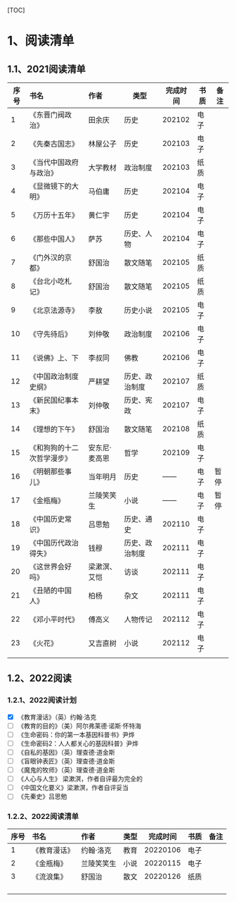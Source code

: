 [TOC]



# 1、阅读清单



## 1.1、2021阅读清单

| 序号 | 书名                       | 作者          | 类型           | 完成时间 | 书质 | 备注 |
| ---- | :------------------------- | :------------ | -------------- | -------- | ---- | ---- |
| 1    | 《东晋门阀政治》           | 田余庆        | 历史           | 202102   | 电子 |      |
| 2    | 《先秦古国志》             | 林屋公子      | 历史           | 202103   | 电子 |      |
| 3    | 《当代中国政府与政治》     | 大学教材      | 政治制度       | 202103   | 纸质 |      |
| 4    | 《显微镜下的大明》         | 马伯庸        | 历史           | 202104   | 电子 |      |
| 5    | 《万历十五年》             | 黄仁宇        | 历史           | 202104   | 电子 |      |
| 6    | 《那些中国人》             | 萨苏          | 历史、人物     | 202104   | 电子 |      |
| 7    | 《门外汉的京都》           | 舒国治        | 散文随笔       | 202105   | 纸质 |      |
| 8    | 《台北小吃札记》           | 舒国治        | 散文随笔       | 202105   | 纸质 |      |
| 9    | 《北京法源寺》             | 李敖          | 历史小说       | 202105   | 电子 |      |
| 10   | 《守先待后》               | 刘仲敬        | 政治制度       | 202106   | 电子 |      |
| 11   | 《说佛》上、下             | 李叔同        | 佛教           | 202106   | 电子 |      |
| 12   | 《中国政治制度史纲》       | 严耕望        | 历史、政治制度 | 202107   | 纸质 |      |
| 13   | 《新民国纪事本末》         | 刘仲敬        | 历史、宪政     | 202107   | 电子 |      |
| 14   | 《理想的下午》             | 舒国治        | 散文随笔       | 202108   | 纸质 |      |
| 15   | 《和狗狗的十二次哲学漫步》 | 安东尼·麦高恩 | 哲学           | 202109   | 电子 |      |
| 16   | 《明朝那些事儿》           | 当年明月      | 历史           | ——       | 电子 | 暂停 |
| 17   | 《金瓶梅》                 | 兰陵笑笑生    | 小说           | ——       | 电子 | 暂停 |
| 18   | 《中国历史常识》           | 吕思勉        | 历史、通史     | 202110   | 电子 |      |
| 19   | 《中国历代政治得失》       | 钱穆          | 历史、政治制度 | 202111   | 电子 |      |
| 20   | 《这世界会好吗》           | 梁漱溟、艾恺  | 访谈           | 202111   | 电子 |      |
| 21   | 《丑陋的中国人》           | 柏杨          | 杂文           | 202111   | 电子 |      |
| 22   | 《邓小平时代》             | 傅高义        | 人物传记       | 202112   | 电子 |      |
| 23   | 《火花》                   | 又吉直树      | 小说           | 202112   | 电子 |      |
|      |                            |               |                |          |      |      |



## 1.2、2022阅读

### 1.2.1、2022阅读计划

- [x] 《教育漫话》（英）约翰·洛克
- [ ] 《教育的目的》（美）阿尔弗莱德·诺斯·怀特海
- [ ] 《生命密码：你的第一本基因科普书》尹烨
- [ ] 《生命密码2：人人都关心的基因科普》尹烨
- [ ] 《自私的基因》（英）理查德·道金斯
- [ ] 《盲眼钟表匠》（英）理查德·道金斯
- [ ] 《魔鬼的牧师》（英）理查德·道金斯
- [ ] 《人心与人生》 梁漱溟，作者自评最为完全的
- [ ] 《中国文化要义》梁漱溟，作者自评妥当
- [ ] 《先秦史》吕思勉

### 1.2.2、2022阅读清单

| 序号 | 书名         | 作者       | 类型 | 完成时间 | 书质 | 备注 |
| ---- | :----------- | :--------- | ---- | -------- | ---- | ---- |
| 1    | 《教育漫话》 | 约翰·洛克  | 教育 | 20220106 | 电子 |      |
| 2    | 《金瓶梅》   | 兰陵笑笑生 | 小说 | 20220115 | 电子 |      |
| 3    | 《流浪集》   | 舒国治     | 散文 | 20220126 | 纸质 |      |
|      |              |            |      |          |      |      |
|      |              |            |      |          |      |      |
|      |              |            |      |          |      |      |
|      |              |            |      |          |      |      |
